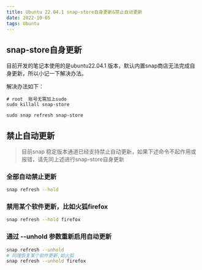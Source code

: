 ```yaml
---
title: Ubuntu 22.04.1 snap-store自身更新&禁止自动更新
date: 2022-10-05
tags: Ubuntu
---
```


## snap-store自身更新

目前开发的笔记本使用的是ubuntu22.04.1 版本，默认内置snap商店无法完成自身更新，所以小记一下解决办法。

解决办法如下：

```shell
# root  账号无需加上sudo
sudo killall snap-store

sudo snap refresh snap-store
```
<!--more-->
## 禁止自动更新

> 目前snap 稳定版本通道已经支持禁止自动更新，如果下述命令不起作用或报错，请先同上述进行snap-store自身更新

### 全部自动禁止更新

```sh
snap refresh --hold
```

### 禁用某个软件更新，比如火狐firefox

```sh
snap refresh --hold firefox
```

### 通过 --unhold 参数重新启用自动更新

```sh
snap refresh --unhold
# 同理恢复某个软件更新,如火狐
snap refresh --unhold firefox
```
